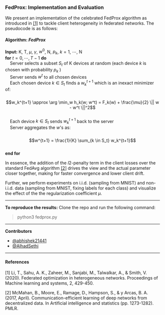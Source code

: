 ### FedProx: Implementation and Evaluation

We present an implementation of the celebrated FedProx algorithm as introduced in [[1]](https://arxiv.org/abs/1812.06127) to tackle client heterogeneity in federated networks. The pseudocode is as follows:

#### **Algorithm:** *FedProx*

**Input:** K, T, $\mu$, $\gamma$, $w^0$, N, $p_k$, $k = 1$, $\cdots$, N  
**for** $t = 0, \cdots, T-1$ **do**  
&nbsp;&nbsp;&nbsp;&nbsp;Server selects a subset  $S_t$ of K devices at random (each device $k$ is chosen with probability $p_k$ )  
&nbsp;&nbsp;&nbsp;&nbsp;Server sends $w^t$ to all chosen devices  
&nbsp;&nbsp;&nbsp;&nbsp;Each chosen device $k \in S_t$ finds a $w_k^{t+1}$ which is an inexact minimizer of:  
&nbsp;&nbsp;&nbsp;&nbsp;&nbsp;&nbsp;&nbsp;&nbsp;
$$w_k^{t+1} \approx \arg \min_w h_k(w; w^t) = F_k(w) + \frac{\mu}{2} \|| w - w^t \||^2$$  
&nbsp;&nbsp;&nbsp;&nbsp;Each device $k \in S_t$ sends $w_k^{t+1}$ back to the server  
&nbsp;&nbsp;&nbsp;&nbsp;Server aggregates the $w$'s as:  
&nbsp;&nbsp;&nbsp;&nbsp;&nbsp;&nbsp;&nbsp;&nbsp;
$$w^{t+1} = \frac{1}{K} \sum_{k \in S_t} w_k^{t+1}$$  
**end for**

In essence, the addition of the $l2$-penalty term in the client losses over the standard FedAvg algorithm [[2]](https://arxiv.org/abs/1602.05629) drives the view and the actual parameter closer together, making for faster convergence and lower client drift.

Further, we perform experiments on i.i.d. (sampling from MNIST) and non-i.i.d. data (sampling from MNIST, fixing labels for each class) and visualize the effect of the the regularization coefficient $\mu$.

---- 
**To reproduce the results:**
Clone the repo and run the following command:
> python3 fedprox.py

----
**Contributors**
- [@abhishek21441](https://github.com/abhishek21441)
- [@AlhadSethi](https://github.com/Alhad-Sethi/)
----
#### References
[1] Li, T., Sahu, A. K., Zaheer, M., Sanjabi, M., Talwalkar, A., & Smith, V. (2020). Federated optimization in heterogeneous networks. Proceedings of Machine learning and systems, 2, 429-450.

[2] McMahan, B., Moore, E., Ramage, D., Hampson, S., & y Arcas, B. A. (2017, April). Communication-efficient learning of deep networks from decentralized data. In Artificial intelligence and statistics (pp. 1273-1282). PMLR.
